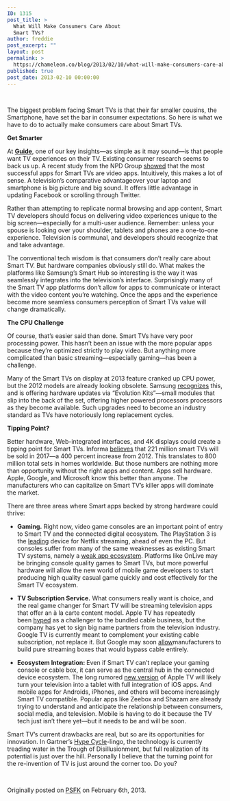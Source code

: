 ```yaml
---
ID: 1315
post_title: >
  What Will Make Consumers Care About
  Smart TVs?
author: freddie
post_excerpt: ""
layout: post
permalink: >
  https://chameleon.co/blog/2013/02/10/what-will-make-consumers-care-about-smart-tvs/
published: true
post_date: 2013-02-10 00:00:00
---
```

&nbsp;

The biggest problem facing Smart TVs is that their far smaller cousins, the Smartphone, have set the bar in consumer expectations. So here is what we have to do to actually make consumers care about Smart TVs.

<strong>Get Smarter</strong>

At <a href="https://signup.gui.de/"><strong>Guide</strong></a>, one of our key insights—as simple as it may sound—is that people want TV experiences on their TV. Existing consumer research seems to back us up. A recent study from the NPD Group <a href="https://www.npdgroupblog.com/internet-connected-tvs-are-used-to-watch-tv-and-thats-about-all/">showed</a> that the most successful apps for Smart TVs are video apps. Intuitively, this makes a lot of sense. A television’s comparative advantageover your laptop and smartphone is big picture and big sound. It offers little advantage in updating Facebook or scrolling through Twitter.

Rather than attempting to replicate normal browsing and app content, Smart TV developers should focus on delivering video experiences unique to the big screen—especially for a multi-user audience. Remember: unless your spouse is looking over your shoulder, tablets and phones are a one-to-one experience. Television is communal, and developers should recognize that and take advantage.

The conventional tech wisdom is that consumers don’t really care about Smart TV. But hardware companies obviously still do. What makes the platforms like Samsung’s Smart Hub so interesting is the way it was seamlessly integrates into the television’s interface. Surprisingly many of the Smart TV app platforms don’t allow for apps to communicate or interact with the video content you’re watching. Once the apps and the experience become more seamless consumers perception of Smart TVs value will change dramatically.

<strong>The CPU Challenge</strong>

Of course, that’s easier said than done. Smart TVs have very poor processing power. This hasn’t been an issue with the more popular apps because they’re optimized strictly to play video. But anything more complicated than basic streaming—especially gaming—has been a challenge.

Many of the Smart TVs on display at 2013 feature cranked up CPU power, but the 2012 models are already looking obsolete. Samsung <a href="https://news.consumerreports.org/electronics/2013/01/ces-2013-samsung-evolution-kit-upgrades-your-old-2012-tv.html">recognizes</a> this, and is offering hardware updates via “Evolution Kits”—small modules that slip into the back of the set, offering higher powered processors processors as they become available. Such upgrades need to become an industry standard as TVs have notoriously long replacement cycles.

<strong>Tipping Point?</strong>

Better hardware, Web-integrated interfaces, and 4K displays could create a tipping point for Smart TVs. Informa <a href="https://blogs.informatandm.com/6451/smart-tv-today-dumb-tv-tomorrow-strong-smart-tv-sales-mask-the-uncomfortable-truth/">believes</a> that 221 million smart TVs will be sold in 2017—a 400 percent increase from 2012. This translates to 800 million total sets in homes worldwide. But those numbers are nothing more than opportunity without the right apps and content. Apps sell hardware. Apple, Google, and Microsoft know this better than anyone. The manufacturers who can capitalize on Smart TV’s killer apps will dominate the market.

There are three areas where Smart apps backed by strong hardware could thrive:
<ul>
 	<li><strong>Gaming.</strong> Right now, video game consoles are an important point of entry to Smart TV and the connected digital ecosystem. The PlayStation 3 is the <a href="https://www.webpronews.com/playstaion-3-is-the-most-used-netflix-streaming-device-2012-12">leading</a> device for Netflix streaming, ahead of even the PC. But consoles suffer from many of the same weaknesses as existing Smart TV systems, namely a <a href="https://www.psfk.com/2012/11/microsoft-xbox-kinect.html">weak app ecosystem</a>. Platforms like OnLive may be bringing console quality games to Smart TVs, but more powerful hardware will allow the new world of mobile game developers to start producing high quality casual game quickly and cost effectively for the Smart TV ecosystem.</li>
</ul>
<ul>
 	<li><strong>TV Subscription Service.</strong> What consumers really want is choice, and the real game changer for Smart TV will be streaming television apps that offer an à la carte content model<strong>.</strong> Apple TV has repeatedly been <a href="https://techland.time.com/2012/08/17/apple-and-tv-a-history-of-rejection/">hyped</a> as a challenger to the bundled cable business, but the company has yet to sign big name partners from the television industry. Google TV is currently meant to complement your existing cable subscription, not replace it. But Google may soon <a href="https://gigaom.com/2013/01/08/scoop-google-tv-to-take-on-apple-tv-roku-with-pure-streaming-boxes/">allow</a>manufacturers to build pure streaming boxes that would bypass cable entirely.</li>
</ul>
<ul>
 	<li><strong>Ecosystem Integration: </strong>Even if Smart TV can’t replace your gaming console or cable box, it can serve as the central hub in the connected device ecosystem. The long rumored <a href="https://www.forbes.com/sites/connieguglielmo/2013/01/11/after-ces-analysts-turn-up-the-volume-for-apple-tv-lower-priced-iphone/">new version</a> of Apple TV will likely turn your television into a tablet with full integration of iOS apps. And mobile apps for Androids, iPhones, and others will become increasingly Smart TV compatible. Popular apps like Zeebox and Shazam are already trying to understand and anticipate the relationship between consumers, social media, and television. Mobile is having to do it because the TV tech just isn’t there yet—but it needs to be and will be soon.</li>
</ul>
Smart TV’s current drawbacks are real, but so are its opportunities for innovation. In Gartner’s <a href="https://en.wikipedia.org/wiki/Hype_cycle">Hype Cycle</a>-lingo, the technology is currently treading water in the Trough of Disillusionment, but full realization of its potential is just over the hill. Personally I believe that the turning point for the re-invention of TV is just around the corner too. Do you?

&nbsp;

Originally posted on <a href="https://www.psfk.com/2013/02/smart-tv-consumer-sentiment.html" target="_blank" rel="noopener noreferrer">PSFK</a> on February 6th, 2013.
